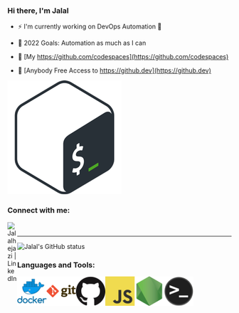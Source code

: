 ### Hi there, I'm Jalal

<!--
Here are some ideas to get you started:

- 🔭 I’m currently working on ...
- 🌱 I’m currently learning ...
- 👯 I’m looking to collaborate on ...
- 🤔 I’m looking for help with ...
- 💬 Ask me about ...
- 📫 How to reach me: ...
- 😄 Pronouns: ...
- ⚡ Fun fact: ...
-->

- ⚡  I'm currently working on DevOps Automation 🚀
- 🤔 2022 Goals: Automation as much as I can

-  🌱 [My https://github.com/codespaces](https://github.com/codespaces)


-  👯 [Anybody Free Access to https://github.dev](https://github.dev)


![](prompt.png)


### Connect with me: 

[<img align="left" alt="Jalalhejazi | LinkedIn" width="22px" src="https://cdn.jsdelivr.net/npm/simple-icons@v3/icons/linkedin.svg" />][linkedin]

<br />
<hr>

![Jalal's GitHub status](https://github-readme-stats.vercel.app/api?username=Jalalhejazi&theme=chartreuse-dark&show_icons=true&count_private=true&include_all_commits=true&custom_title=Jalal%27s%20GitHub%20stats)

### Languages and Tools:


<img align="left" alt="Docker" width="66px" src="https://raw.githubusercontent.com/github/explore/80688e429a7d4ef2fca1e82350fe8e3517d3494d/topics/docker/docker.png" />
<img align="left" alt="Git" width="66px" src="https://raw.githubusercontent.com/github/explore/80688e429a7d4ef2fca1e82350fe8e3517d3494d/topics/git/git.png" />
<img align="left" alt="GitHub" width="66px" src="https://raw.githubusercontent.com/github/explore/78df643247d429f6cc873026c0622819ad797942/topics/github/github.png" />
<img align="left" alt="JavaScript" width="66px" src="https://raw.githubusercontent.com/github/explore/80688e429a7d4ef2fca1e82350fe8e3517d3494d/topics/javascript/javascript.png" />
<img align="left" alt="Node.js" width="66px" src="https://raw.githubusercontent.com/github/explore/80688e429a7d4ef2fca1e82350fe8e3517d3494d/topics/nodejs/nodejs.png" />
<img align="left" alt="Terminal" width="66px" src="https://raw.githubusercontent.com/github/explore/80688e429a7d4ef2fca1e82350fe8e3517d3494d/topics/terminal/terminal.png" />

<br />
<br />



[linkedin]: https://linkedin.com/in/hejazi
